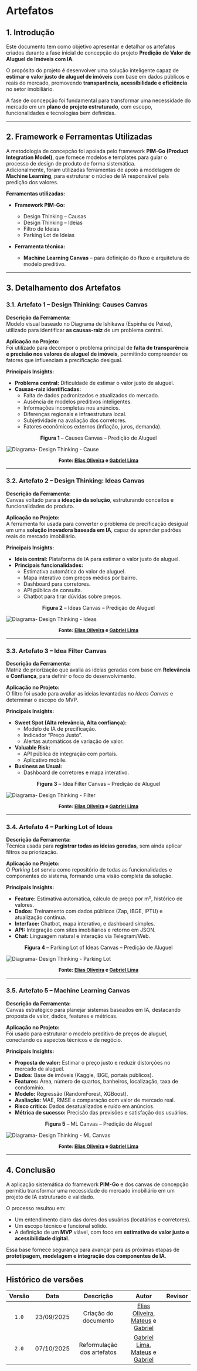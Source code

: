 # Artefatos

## **1. Introdução**

Este documento tem como objetivo apresentar e detalhar os artefatos criados durante a fase inicial de concepção do projeto **Predição de Valor de Aluguel de Imóveis com IA**.

O propósito do projeto é desenvolver uma solução inteligente capaz de **estimar o valor justo de aluguel de imóveis** com base em dados públicos e reais do mercado, promovendo **transparência, acessibilidade e eficiência** no setor imobiliário.

A fase de concepção foi fundamental para transformar uma necessidade do mercado em um **plano de projeto estruturado**, com escopo, funcionalidades e tecnologias bem definidas.

---

## **2. Framework e Ferramentas Utilizadas**

A metodologia de concepção foi apoiada pelo framework **PIM-Go (Product Integration Model)**, que fornece modelos e templates para guiar o processo de design de produto de forma sistemática.  
Adicionalmente, foram utilizadas ferramentas de apoio à modelagem de **Machine Learning**, para estruturar o núcleo de IA responsável pela predição dos valores.

**Ferramentas utilizadas:**

- **Framework PIM-Go:**
  - Design Thinking – Causas  
  - Design Thinking – Ideias  
  - Filtro de Ideias  
  - Parking Lot de Ideias  

- **Ferramenta técnica:**
  - **Machine Learning Canvas** – para definição do fluxo e arquitetura do modelo preditivo.

---

## **3. Detalhamento dos Artefatos**

### 3.1. Artefato 1 – Design Thinking: Causes Canvas

**Descrição da Ferramenta:**  
Modelo visual baseado no Diagrama de Ishikawa (Espinha de Peixe), utilizado para identificar **as causas-raiz** de um problema central.  

**Aplicação no Projeto:**  
Foi utilizado para decompor o problema principal de **falta de transparência e precisão nos valores de aluguel de imóveis**, permitindo compreender os fatores que influenciam a precificação desigual.  

**Principais Insights:**
- **Problema central:** Dificuldade de estimar o valor justo de aluguel.  
- **Causas-raiz identificadas:**
  - Falta de dados padronizados e atualizados do mercado.  
  - Ausência de modelos preditivos inteligentes.  
  - Informações incompletas nos anúncios.  
  - Diferenças regionais e infraestrutura local.  
  - Subjetividade na avaliação dos corretores.  
  - Fatores econômicos externos (inflação, juros, demanda).  

<p style="text-align:center"><b><a id="tab_1" style="visibility:hidden;"></a>Figura 1</b> – Causes Canvas – Predição de Aluguel</p>


![Diagrama- Design Thinking - Cause](../assets/diagrams/fish.png)

<font size="2"><p style="text-align: center"><b>Fonte:  <a href="https://github.com/EliasOliver21">Elias Oliveira</a> e <a href="https://github.com/gabriel-lima258">Gabriel Lima</a></b></p></font>

---

### 3.2. Artefato 2 – Design Thinking: Ideas Canvas

**Descrição da Ferramenta:**  
Canvas voltado para a **ideação da solução**, estruturando conceitos e funcionalidades do produto.  

**Aplicação no Projeto:**  
A ferramenta foi usada para converter o problema de precificação desigual em uma **solução inovadora baseada em IA**, capaz de aprender padrões reais do mercado imobiliário.  

**Principais Insights:**
- **Ideia central:** Plataforma de IA para estimar o valor justo de aluguel.  
- **Principais funcionalidades:**
  - Estimativa automática do valor de aluguel.  
  - Mapa interativo com preços médios por bairro.  
  - Dashboard para corretores.  
  - API pública de consulta.  
  - Chatbot para tirar dúvidas sobre preços. 

<p style="text-align:center"><b><a id="tab_1" style="visibility:hidden;"></a>Figura 2</b> – Ideas Canvas – Predição de Aluguel</p>

![Diagrama- Design Thinking - Ideas](../assets/diagrams/ideas.png) 

<font size="2"><p style="text-align: center"><b>Fonte:  <a href="https://github.com/EliasOliver21">Elias Oliveira</a> e <a href="https://github.com/gabriel-lima258">Gabriel Lima</a></b></p></font>

---

### 3.3. Artefato 3 – Idea Filter Canvas

**Descrição da Ferramenta:**  
Matriz de priorização que avalia as ideias geradas com base em **Relevância** e **Confiança**, para definir o foco do desenvolvimento.  

**Aplicação no Projeto:**  
O filtro foi usado para avaliar as ideias levantadas no *Ideas Canvas* e determinar o escopo do MVP.  

**Principais Insights:**
- **Sweet Spot (Alta relevância, Alta confiança):**
  - Modelo de IA de precificação.  
  - Indicador “Preço Justo”.  
  - Alertas automáticos de variação de valor.  
- **Valuable Risk:**  
  - API pública de integração com portais.  
  - Aplicativo mobile.  
- **Business as Usual:**  
  - Dashboard de corretores e mapa interativo.  

<p style="text-align:center"><b><a id="tab_1" style="visibility:hidden;"></a>Figura 3</b> – Idea Filter Canvas – Predição de Aluguel</p>
  

![Diagrama- Design Thinking - Filter](../assets/diagrams/filter.png)

<font size="2"><p style="text-align: center"><b>Fonte:  <a href="https://github.com/EliasOliver21">Elias Oliveira</a> e <a href="https://github.com/gabriel-lima258">Gabriel Lima</a></b></p></font>

---

### 3.4. Artefato 4 – Parking Lot of Ideas

**Descrição da Ferramenta:**  
Técnica usada para **registrar todas as ideias geradas**, sem ainda aplicar filtros ou priorização.  

**Aplicação no Projeto:**  
O *Parking Lot* serviu como repositório de todas as funcionalidades e componentes do sistema, formando uma visão completa da solução.  

**Principais Insights:**
- **Feature:** Estimativa automática, cálculo de preço por m², histórico de valores.  
- **Dados:** Treinamento com dados públicos (Zap, IBGE, IPTU) e atualização contínua.  
- **Interface:** Chatbot, mapa interativo, e dashboard simples.  
- **API:** Integração com sites imobiliários e retorno em JSON.  
- **Chat:** Linguagem natural e interação via Telegram/Web.  
  
<p style="text-align:center"><b><a id="tab_1" style="visibility:hidden;"></a>Figura 4</b> – Parking Lot of Ideas Canvas – Predição de Aluguel</p>

![Diagrama- Design Thinking - Parking Lot](../assets/diagrams/parking.png)

<font size="2"><p style="text-align: center"><b>Fonte:  <a href="https://github.com/EliasOliver21">Elias Oliveira</a> e <a href="https://github.com/gabriel-lima258">Gabriel Lima</a></b></p></font>

---

### 3.5. Artefato 5 – Machine Learning Canvas

**Descrição da Ferramenta:**  
Canvas estratégico para planejar sistemas baseados em IA, destacando proposta de valor, dados, features e métricas.  

**Aplicação no Projeto:**  
Foi usado para estruturar o modelo preditivo de preços de aluguel, conectando os aspectos técnicos e de negócio.  

**Principais Insights:**
- **Proposta de valor:** Estimar o preço justo e reduzir distorções no mercado de aluguel.  
- **Dados:** Base de imóveis (Kaggle, IBGE, portais públicos).  
- **Features:** Área, número de quartos, banheiros, localização, taxa de condomínio.  
- **Modelo:** Regressão (RandomForest, XGBoost).  
- **Avaliação:** MAE, RMSE e comparação com valor de mercado real.  
- **Risco crítico:** Dados desatualizados e ruído em anúncios.  
- **Métrica de sucesso:** Precisão das previsões e satisfação dos usuários.  

<p style="text-align:center"><b><a id="tab_1" style="visibility:hidden;"></a>Figura 5</b> – ML Canvas – Predição de Aluguel</p>

![Diagrama- Design Thinking - ML Canvas](../assets/diagrams/mlcanva.png)
 
<font size="2"><p style="text-align: center"><b>Fonte:  <a href="https://github.com/EliasOliver21">Elias Oliveira</a> e <a href="https://github.com/gabriel-lima258">Gabriel Lima</a></b></p></font>


---

## **4. Conclusão**

A aplicação sistemática do framework **PIM-Go** e dos canvas de concepção permitiu transformar uma necessidade do mercado imobiliário em um projeto de IA estruturado e validado.  

O processo resultou em:
- Um entendimento claro das dores dos usuários (locatários e corretores).  
- Um escopo técnico e funcional sólido.  
- A definição de um **MVP** viável, com foco em **estimativa de valor justo e acessibilidade digital**.  

Essa base fornece segurança para avançar para as próximas etapas de **prototipagem, modelagem e integração dos componentes de IA**.

---

## Histórico de versões
| Versão | Data | Descrição | Autor | Revisor
| :-: | :-: | :-: | :-: | :-:|
|`1.0`| 23/09/2025 | Criação do documento | [Elias Oliveira](https://github.com/EliasOliver21), [Mateus]() e [Gabriel]() | []()|
|`2.0`| 07/10/2025 | Reformulação dos artefatos | [Gabriel Lima](https://github.com/gabriel-lima258), [Mateus]() e [Gabriel]() | []()|